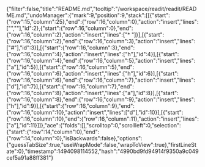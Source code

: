 {"filter":false,"title":"README.md","tooltip":"/workspace/readit/readit/README.md","undoManager":{"mark":9,"position":9,"stack":[[{"start":{"row":15,"column":25},"end":{"row":16,"column":0},"action":"insert","lines":["",""],"id":2},{"start":{"row":16,"column":0},"end":{"row":16,"column":2},"action":"insert","lines":["* "]}],[{"start":{"row":16,"column":2},"end":{"row":16,"column":3},"action":"insert","lines":["#"],"id":3}],[{"start":{"row":16,"column":3},"end":{"row":16,"column":4},"action":"insert","lines":["h"],"id":4}],[{"start":{"row":16,"column":4},"end":{"row":16,"column":5},"action":"insert","lines":["a"],"id":5}],[{"start":{"row":16,"column":5},"end":{"row":16,"column":6},"action":"insert","lines":["h"],"id":6}],[{"start":{"row":16,"column":6},"end":{"row":16,"column":7},"action":"insert","lines":["d"],"id":7}],[{"start":{"row":16,"column":7},"end":{"row":16,"column":8},"action":"insert","lines":["a"],"id":8}],[{"start":{"row":16,"column":8},"end":{"row":16,"column":9},"action":"insert","lines":["h"],"id":9}],[{"start":{"row":16,"column":9},"end":{"row":16,"column":10},"action":"insert","lines":["d"],"id":10}],[{"start":{"row":16,"column":10},"end":{"row":16,"column":11},"action":"insert","lines":["a"],"id":11}]]},"ace":{"folds":[],"scrolltop":0,"scrollleft":0,"selection":{"start":{"row":14,"column":0},"end":{"row":14,"column":0},"isBackwards":false},"options":{"guessTabSize":true,"useWrapMode":false,"wrapToView":true},"firstLineState":0},"timestamp":1494098114552,"hash":"4990bd9fd94914f9350a9c049cef5a91a88ff381"}